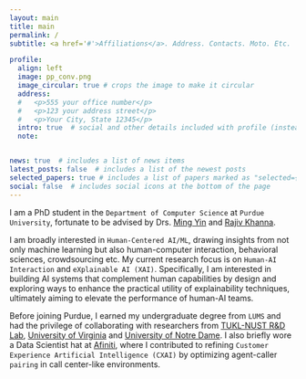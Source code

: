```yaml
---
layout: main
title: main
permalink: /
subtitle: <a href='#'>Affiliations</a>. Address. Contacts. Moto. Etc.

profile:
  align: left
  image: pp_conv.png
  image_circular: true # crops the image to make it circular
  address:
  #   <p>555 your office number</p>
  #   <p>123 your address street</p>
  #   <p>Your City, State 12345</p>
  intro: true  # social and other details included with profile (instead of in navbar or bottom)
  note:


news: true  # includes a list of news items
latest_posts: false  # includes a list of the newest posts
selected_papers: true # includes a list of papers marked as "selected={true}"
social: false  # includes social icons at the bottom of the page
---
```


I am a PhD student in the `Department of Computer Science` at `Purdue University`, fortunate to be advised by Drs. [Ming Yin](https://mingyin.org/) and [Rajiv Khanna](https://rjvak7.github.io/). 

I am broadly interested in `Human-Centered AI/ML`, drawing insights from not only machine learning but also human-computer interaction, behavioral sciences, crowdsourcing etc. My current research focus is on `Human-AI Interaction` and `eXplainable AI (XAI)`. Specifically, I am interested in building AI systems that complement human capabilities by design and exploring ways to enhance the practical utility of explainability techniques, ultimately aiming to elevate the performance of human-AI teams.

Before joining Purdue, I earned my undergraduate degree from `LUMS` and had the privilege of collaborating with researchers from [TUKL-NUST R&D Lab](https://tukl.seecs.nust.edu.pk/members/faisal_shafait.html), [University of Virginia](https://experience.mcintire.virginia.edu/faculty/ahmed-abbasi/) and [University of Notre Dame](https://mendoza.nd.edu/mendoza-directory/profile/ahmed-abbasi/). I also briefly wore a Data Scientist hat at [Afiniti](https://www.afiniti.com/), where I contributed to refining `Customer Experience Artificial Intelligence (CXAI)` by optimizing agent-caller `pairing` in call center-like environments.
